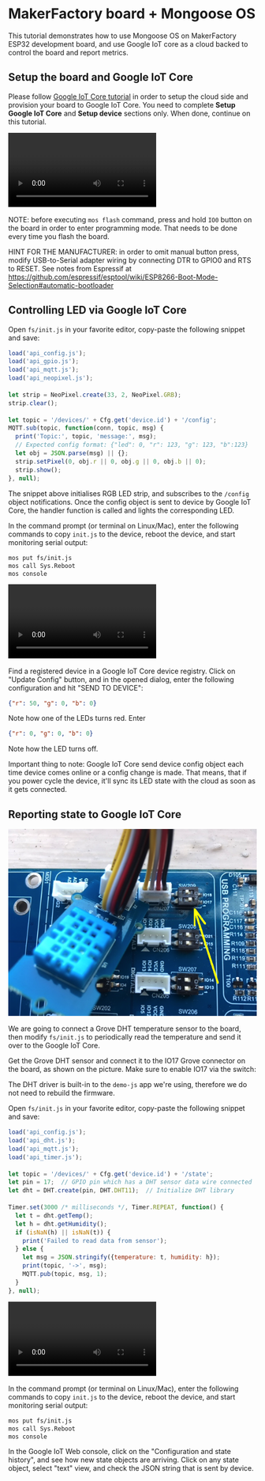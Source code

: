 # MakerFactory board + Mongoose OS

This tutorial demonstrates how to use Mongoose OS on MakerFactory ESP32
development board, and use Google IoT core as a cloud backed to
control the board and report metrics.

## Setup the board and Google IoT Core

Please follow [Google IoT Core tutorial](../cloud/google.md)
in order to setup the cloud side and provision your board to Google IoT Core.
You need to complete **Setup Google IoT Core** and
**Setup device** sections only. When done, continue on this tutorial.

<video controls="" class="float-right border w-50 p-3">
    <source src="images/mf1.mp4" type="video/mp4">
</video>

NOTE: before executing `mos flash` command, press and hold
`IO0` button on the board in order to enter programming mode. That needs
to be done every time you flash the board.

HINT FOR THE MANUFACTURER:
in order to omit manual button press, modify USB-to-Serial adapter wiring by connecting
DTR to GPIO0 and RTS to RESET. See notes from Espressif at
https://github.com/espressif/esptool/wiki/ESP8266-Boot-Mode-Selection#automatic-bootloader


## Controlling LED via Google IoT Core

Open `fs/init.js` in your favorite editor, copy-paste the following snippet and save:

```javascript
load('api_config.js');
load('api_gpio.js');
load('api_mqtt.js');
load('api_neopixel.js');

let strip = NeoPixel.create(33, 2, NeoPixel.GRB);
strip.clear();

let topic = '/devices/' + Cfg.get('device.id') + '/config';
MQTT.sub(topic, function(conn, topic, msg) {
  print('Topic:', topic, 'message:', msg);
  // Expected config format: {"led": 0, "r": 123, "g": 123, "b":123}
  let obj = JSON.parse(msg) || {};
  strip.setPixel(0, obj.r || 0, obj.g || 0, obj.b || 0);
  strip.show();
}, null);
```

The snippet above initialises RGB LED strip, and subscribes to the
`/config` object notifications. Once the config object is sent to device
by Google IoT Core, the handler function is called and lights the
corresponding LED.

In the command prompt (or terminal on Linux/Mac), enter the following commands
to copy `init.js` to the device, reboot the device, and start monitoring
serial output:

```
mos put fs/init.js
mos call Sys.Reboot
mos console
```

<video controls="" class="float-right border w-50 p-3">
    <source src="images/mf2.mp4" type="video/mp4">
</video>


Find a registered device in a Google IoT Core device registry.
Click on "Update Config" button, and in the opened dialog, enter
the following configuration and hit "SEND TO DEVICE":

```json
{"r": 50, "g": 0, "b": 0}
```

Note how one of the LEDs turns red. Enter

```json
{"r": 0, "g": 0, "b": 0}
```

Note how the LED turns off.

Important thing to note: Google IoT Core send device config object
each time device comes online or a config change is made. That means,
that if you power cycle the device, it'll sync its LED state with the
cloud as soon as it gets connected.


## Reporting state to Google IoT Core

<img src="images/mf3.png" class="float-right p-3 w-50">

We are going to connect a Grove DHT temperature sensor to the board,
then modify `fs/init.js` to periodically read the temperature and send
it over to the Google IoT Core.

Get the Grove DHT sensor and connect it to the IO17 Grove connector
on the board, as shown on the picture. Make sure to enable IO17 via the
switch:

The DHT driver is built-in to the `demo-js` app we're using, therefore
we do not need to rebuild the firmware.

Open `fs/init.js` in your favorite editor, copy-paste the following snippet and save:

<div class="clearfix"></div>

```javascript
load('api_config.js');
load('api_dht.js');
load('api_mqtt.js');
load('api_timer.js');

let topic = '/devices/' + Cfg.get('device.id') + '/state';
let pin = 17;  // GPIO pin which has a DHT sensor data wire connected
let dht = DHT.create(pin, DHT.DHT11);  // Initialize DHT library

Timer.set(3000 /* milliseconds */, Timer.REPEAT, function() {
  let t = dht.getTemp();
  let h = dht.getHumidity();
  if (isNaN(h) || isNaN(t)) {
    print('Failed to read data from sensor');
  } else {
    let msg = JSON.stringify({temperature: t, humidity: h});
    print(topic, '->', msg);
    MQTT.pub(topic, msg, 1);
  }
}, null);
```

<video controls="" class="float-right border w-50 m-3 p-0">
    <source src="images/mf4.mp4" type="video/mp4">
</video>


In the command prompt (or terminal on Linux/Mac), enter the following commands
to copy `init.js` to the device, reboot the device, and start monitoring
serial output:

```
mos put fs/init.js
mos call Sys.Reboot
mos console
```

In the Google IoT Web console, click on the "Configuration and state history",
and see how new state objects are arriving. Click on any state object,
select "text" view, and check the JSON string that is sent by device.
